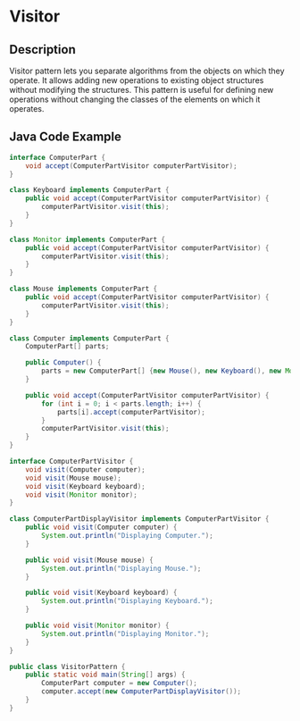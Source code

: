 # Visitor

## Description

Visitor pattern lets you separate algorithms from the objects on which they operate. It allows adding new operations to existing object structures without modifying the structures. This pattern is useful for defining new operations without changing the classes of the elements on which it operates.

## Java Code Example

```java
interface ComputerPart {
    void accept(ComputerPartVisitor computerPartVisitor);
}

class Keyboard implements ComputerPart {
    public void accept(ComputerPartVisitor computerPartVisitor) {
        computerPartVisitor.visit(this);
    }
}

class Monitor implements ComputerPart {
    public void accept(ComputerPartVisitor computerPartVisitor) {
        computerPartVisitor.visit(this);
    }
}

class Mouse implements ComputerPart {
    public void accept(ComputerPartVisitor computerPartVisitor) {
        computerPartVisitor.visit(this);
    }
}

class Computer implements ComputerPart {
    ComputerPart[] parts;

    public Computer() {
        parts = new ComputerPart[] {new Mouse(), new Keyboard(), new Monitor()};
    }

    public void accept(ComputerPartVisitor computerPartVisitor) {
        for (int i = 0; i < parts.length; i++) {
            parts[i].accept(computerPartVisitor);
        }
        computerPartVisitor.visit(this);
    }
}

interface ComputerPartVisitor {
    void visit(Computer computer);
    void visit(Mouse mouse);
    void visit(Keyboard keyboard);
    void visit(Monitor monitor);
}

class ComputerPartDisplayVisitor implements ComputerPartVisitor {
    public void visit(Computer computer) {
        System.out.println("Displaying Computer.");
    }

    public void visit(Mouse mouse) {
        System.out.println("Displaying Mouse.");
    }

    public void visit(Keyboard keyboard) {
        System.out.println("Displaying Keyboard.");
    }

    public void visit(Monitor monitor) {
        System.out.println("Displaying Monitor.");
    }
}

public class VisitorPattern {
    public static void main(String[] args) {
        ComputerPart computer = new Computer();
        computer.accept(new ComputerPartDisplayVisitor());
    }
}
```

